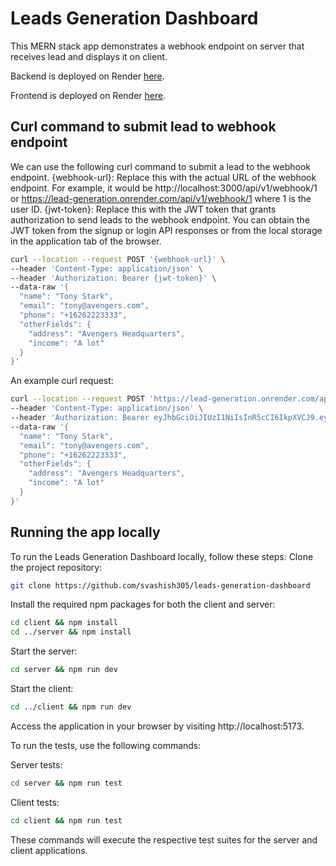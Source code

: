 # Leads Generation Dashboard

This MERN stack app demonstrates a webhook endpoint on server that receives lead and displays it on client.

Backend is deployed on Render [here](https://lead-generation.onrender.com).

Frontend is deployed on Render [here](https://leads-generation-frontend.onrender.com).

## Curl command to submit lead to webhook endpoint

We can use the following curl command to submit a lead to the webhook endpoint.
{webhook-url}: Replace this with the actual URL of the webhook endpoint. For example, it would be http://localhost:3000/api/v1/webhook/1 or https://lead-generation.onrender.com/api/v1/webhook/1 where 1 is the user ID.
{jwt-token}: Replace this with the JWT token that grants authorization to send leads to the webhook endpoint. You can obtain the JWT token from the signup or login API responses or from the local storage in the application tab of the browser.

```bash
curl --location --request POST '{webhook-url}' \
--header 'Content-Type: application/json' \
--header 'Authorization: Bearer {jwt-token}' \
--data-raw '{
  "name": "Tony Stark",
  "email": "tony@avengers.com",
  "phone": "+16262223333",
  "otherFields": {
    "address": "Avengers Headquarters",
    "income": "A lot"
  }
}'
```

An example curl request:

```bash
curl --location --request POST 'https://lead-generation.onrender.com/api/v1/webhook/1' \
--header 'Content-Type: application/json' \
--header 'Authorization: Bearer eyJhbGciOiJIUzI1NiIsInR5cCI6IkpXVCJ9.eyJ1c2VySWQiOjEsImlhdCI6MTY4ODA1MTI2OSwiZXhwIjoxNjg4MzEwNDY5fQ.FmEK9IR9MW4A5mvan_nBko_Ce87VmXIZHV1rsGCXBdk' \
--data-raw '{
  "name": "Tony Stark",
  "email": "tony@avengers.com",
  "phone": "+16262223333",
  "otherFields": {
    "address": "Avengers Headquarters",
    "income": "A lot"
  }
}'
```

## Running the app locally

To run the Leads Generation Dashboard locally, follow these steps:
Clone the project repository:

```bash
git clone https://github.com/svashish305/leads-generation-dashboard
```

Install the required npm packages for both the client and server:

```bash
cd client && npm install
cd ../server && npm install
```

Start the server:

```bash
cd server && npm run dev
```

Start the client:

```bash
cd ../client && npm run dev
```

Access the application in your browser by visiting http://localhost:5173.

To run the tests, use the following commands:

Server tests:

```bash
cd server && npm run test
```

Client tests:

```bash
cd client && npm run test
```

These commands will execute the respective test suites for the server and client applications.

